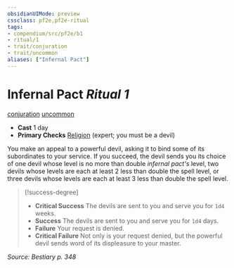 ```yaml
---
obsidianUIMode: preview
cssclass: pf2e,pf2e-ritual
tags:
- compendium/src/pf2e/b1
- ritual/1
- trait/conjuration
- trait/uncommon
aliases: ["Infernal Pact"]
---
```

# Infernal Pact *Ritual 1*  
[conjuration](../../../Rules/traits/conjuration.md)  [uncommon](../../../Rules/traits/uncommon.md)  

- **Cast** 1 day
- **Primary Checks** [Religion](../../skills.md#Religion) (expert; you must be a devil)

You make an appeal to a powerful devil, asking it to bind some of its subordinates to your service. If you succeed, the devil sends you its choice of one devil whose level is no more than double _infernal pact's_ level, two devils whose levels are each at least 2 less than double the spell level, or three devils whose levels are each at least 3 less than double the spell level.

> [!success-degree] 
> - **Critical Success** The devils are sent to you and serve you for `1d4` weeks.
> - **Success** The devils are sent to you and serve you for `1d4` days.
> - **Failure** Your request is denied.
> - **Critical Failure** Not only is your request denied, but the powerful devil sends word of its displeasure to your master.

*Source: Bestiary p. 348*